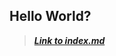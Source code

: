 Hello World?
---

> ***[Link to index.md](https://bec002.github.io/cse15l-lab-reports/index.html)***
